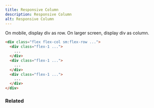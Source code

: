 ```yaml
---
title: Responsive Column
description: Responsive Column
alt: Responsive Column
---
```


<p class="page-desc">On mobile, display div as row. On larger screen, display div as column. </p>

<base-snippet :centered_preview="false" custom_preview_class="h-auto md:h-72">

  <template v-slot:preview>
    <div class="w-full h-full flex flex-col sm:flex-row">
      <div class="flex-1 bg-red-300 p-4">
        <h3 class="text-xl mb-2">Services</h3>
        <p>Lorem Ipsum is simply dummy text of the printing and typesetting industry.</p>
      </div>
      <div class="flex-1 bg-yellow-300 p-4">
        <h3 class="text-xl mb-2">Products</h3>
        <p>Lorem Ipsum is simply dummy text of the printing and typesetting industry.</p>
      </div>
      <div class="flex-1 bg-indigo-300 p-4">
        <h3 class="text-xl mb-2">Products</h3>
        <p>Lorem Ipsum is simply dummy text of the printing and typesetting industry.</p>
      </div>
    </div>
  </template>

  ```html
  <div class="flex flex-col sm:flex-row ...">
    <div class="flex-1 ...">
      ...
    </div>
    <div class="flex-1 ...">
      ...
    </div>
    <div class="flex-1 ...">
      ...
    </div>
  </div>
  ```

  <template v-slot:source>
    <a class="btn btn-primary btn-lg" href="https://play.tailwindcss.com/GIUSF1T9aR">Live Edit</a>
  </template>

</base-snippet>

<h3 class="section-header">Related</h3>

<div class="flex flex-wrap">
  <card-avatar></card-avatar>
  <card-avatar-stack></card-avatar-stack>
  <card-avatar-initial></card-avatar-initial>
</div>
